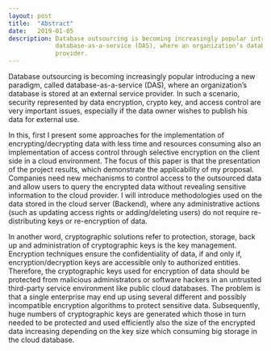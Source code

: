 ```yaml
---
layout: post
title:  "Abstract"
date:   2019-01-05
description: Database outsourcing is becoming increasingly popular introducing a new paradigm, called
             database-as-a-service (DAS), where an organization’s database is stored at an external service
             provider.
---
```


Database outsourcing is becoming increasingly popular introducing a new paradigm, called
                                                            database-as-a-service (DAS), where an organization’s database is stored at an external service
                                                            provider. In such a scenario, security represented by data encryption, crypto key, and access
                                                            control are very important issues, especially if the data owner wishes to publish his data for
                                                            external use.

In this, first I present some approaches for the implementation of encrypting/decrypting data with less time and resources consuming also an implementation of access control through selective encryption on the client side in a cloud environment. The focus of this paper is that the presentation
of the project results, which demonstrate the applicability of my proposal. Companies need new mechanisms to control access to the outsourced data and allow users to query the encrypted data without revealing sensitive information to the cloud provider. I will introduce methodologies used on the data stored in the cloud server (Backend), where any administrative actions (such as updating access rights or adding/deleting users) do not require re-distributing keys or re-encryption of data.

In another word, cryptographic solutions refer to protection, storage, back up and administration of cryptographic keys is the key management. Encryption techniques ensure the confidentiality of data, if and only if, encryption/decryption keys are accessible only to authorized entities. Therefore, the cryptographic keys used for encryption of data should be protected from malicious administrators or software hackers in an untrusted third-party service environment like public cloud databases. The problem is that a single enterprise may end up using several different and possibly incompatible encryption algorithms to protect sensitive data. Subsequently, huge numbers of cryptographic keys are generated which those in turn needed to be protected and used efficiently also the size of the encrypted data increasing depending on the key size which consuming big storage in the cloud database.
